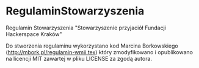 # RegulaminStowarzyszenia
Regulamin Stowarzyszenia "Stowarzyszenie przyjaciół Fundacji Hackerspace Kraków"

Do stworzenia regulaminu wykorzystano kod Marcina Borkowskiego (http://mbork.pl/regulamin-wmii.tex) który zmodyfikowano i opublikowano na licencji MIT zawartej w pliku LICENSE za zgodą autora.
